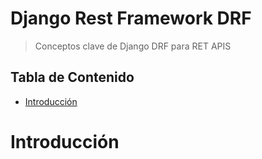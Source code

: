 # Django Rest Framework DRF <!-- omit in toc -->

> Conceptos clave de Django DRF para RET APIS

## Tabla de Contenido<!-- omit in toc -->
- [Introducción](#drf)

# Introducción